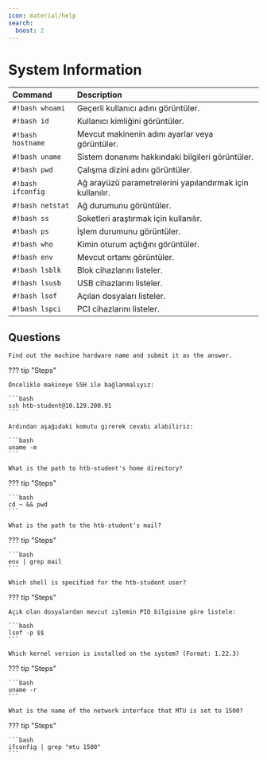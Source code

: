```yaml
---
icon: material/help
search:
  boost: 2
---
```


# System Information

| Command | Description |
|:---|:---|
| `#!bash whoami` | Geçerli kullanıcı adını görüntüler. |
| `#!bash id` | Kullanıcı kimliğini görüntüler. |
| `#!bash hostname` | Mevcut makinenin adını ayarlar veya görüntüler. |
| `#!bash uname` | Sistem donanımı hakkındaki bilgileri görüntüler. |
| `#!bash pwd` | Çalışma dizini adını görüntüler. |
| `#!bash ifconfig` | Ağ arayüzü parametrelerini yapılandırmak için kullanılır. |
| `#!bash netstat` | Ağ durumunu görüntüler. |
| `#!bash ss` | Soketleri araştırmak için kullanılır. |
| `#!bash ps` | İşlem durumunu görüntüler. |
| `#!bash who` | Kimin oturum açtığını görüntüler. |
| `#!bash env` | Mevcut ortamı görüntüler. |
| `#!bash lsblk` | Blok cihazlarını listeler. |
| `#!bash lsusb` | USB cihazlarını listeler. |
| `#!bash lsof` | Açılan dosyaları listeler. |
| `#!bash lspci` | PCI cihazlarını listeler. |

## Questions

```text
Find out the machine hardware name and submit it as the answer.
```

??? tip "Steps"

    Öncelikle makineye SSH ile bağlanmalıyız:

    ```bash
    ssh htb-student@10.129.200.91
    ```

    Ardından aşağıdaki komutu girerek cevabı alabiliriz:

    ```bash
    uname -m
    ```

```text
What is the path to htb-student's home directory?
```

??? tip "Steps"

    ```bash
    cd ~ && pwd
    ```

```text
What is the path to the htb-student's mail?
```

??? tip "Steps"

    ```bash
    env | grep mail
    ```

```text
Which shell is specified for the htb-student user?
```

??? tip "Steps"

    Açık olan dosyalardan mevcut işlemin PID bilgisine göre listele:

    ```bash
    lsof -p $$
    ```

```text
Which kernel version is installed on the system? (Format: 1.22.3)
```

??? tip "Steps"

    ```bash
    uname -r
    ```

```text
What is the name of the network interface that MTU is set to 1500?
```

??? tip "Steps"

    ```bash
    ifconfig | grep "mtu 1500"
    ```
